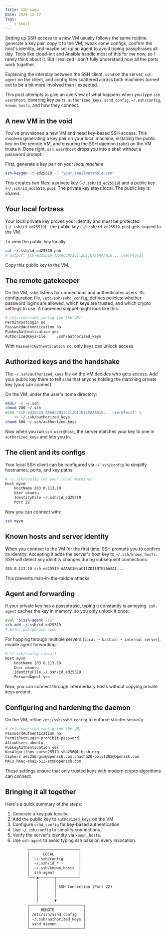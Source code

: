 ```yaml
---
Title: SSH saga
Date: 2024-12-17
Tags:
    - Shell
---
```


Setting up SSH access to a new VM usually follows the same routine: generate a key pair,
copy it to the VM, tweak some configs, confirm the host's identity, and maybe set up an
agent to avoid typing passphrases all day. Tools like cloud-init and Ansible handle most of
this for me now, so I rarely think about it. But I realized I don't fully understand how all
the parts work together.

Explaining the interplay between the SSH client, `sshd` on the server, `ssh-agent` on the
client, and config files scattered across both machines turned out to be a bit more involved
than I expected.

This post attempts to give an overview of what happens when you type `ssh user@host`,
covering key pairs, `authorized_keys`, `sshd_config`, `~/.ssh/config`, `known_hosts`, and
how they connect.

## A new VM in the void

You've provisioned a new VM and need key-based SSH access. This involves generating a key
pair on your local machine, installing the public key on the remote VM, and ensuring the SSH
daemon (`sshd`) on the VM trusts it. Done right, `ssh user@host` drops you into a shell
without a password prompt.

First, generate a key pair on your _local machine_:

```bash
ssh-keygen -t ed25519 -C "your_email@example.com"
```

This creates two files: a private key (`~/.ssh/id_ed25519`) and a public key
(`~/.ssh/id_ed25519.pub`). The private key stays local. The public key is shared.

## Your local fortress

Your local private key proves your identity and must be protected (`~/.ssh/id_ed25519`). The
public key (`~/.ssh/id_ed25519.pub`) gets copied to the VM.

To view the public key locally:

```bash
cat ~/.ssh/id_ed25519.pub
# Output: ssh-ed25519 AAAAC3NzaC1lZDI1NTE5AAAAIG... user@local
```

Copy this public key to the VM.

## The remote gatekeeper

On the VM, `sshd` listens for connections and authenticates users. Its configuration file,
`/etc/ssh/sshd_config`, defines policies: whether password logins are allowed, which keys
are trusted, and which crypto settings to use. A hardened snippet might look like this:

```sh
# /etc/ssh/sshd_config (on the VM)
PermitRootLogin no
PasswordAuthentication no
PubkeyAuthentication yes
AuthorizedKeysFile     .ssh/authorized_keys
```

With `PasswordAuthentication no`, only keys can unlock access.

## Authorized keys and the handshake

The `~/.ssh/authorized_keys` file on the VM decides who gets access. Add your public key
there to tell `sshd` that anyone holding the matching private key (you) can connect.

On the VM, under the user's home directory:

```sh
mkdir -p ~/.ssh
chmod 700 ~/.ssh
echo "ssh-ed25519 AAAAC3NzaC1lZDI1NTE5AAAAIG... user@local" \
    >> ~/.ssh/authorized_keys
chmod 600 ~/.ssh/authorized_keys
```

Now when you run `ssh user@host`, the server matches your key to one in `authorized_keys`
and lets you in.

## The client and its configs

Your local SSH client can be configured via `~/.ssh/config` to simplify hostnames, ports,
and key paths:

```bash
# ~/.ssh/config (on your local machine)
Host myvm
    HostName 203.0.113.10
    User ubuntu
    IdentityFile ~/.ssh/id_ed25519
    Port 22
```

Now you can connect with:

```bash
ssh myvm
```

## Known hosts and server identity

When you connect to the VM for the first time, SSH prompts you to confirm its identity.
Accepting it adds the server's host key to `~/.ssh/known_hosts`. SSH will detect any
identity changes during subsequent connections:

```sh
203.0.113.10 ssh-ed25519 AAAAC3NzaC1lZDI1NTE5AAAAI...
```

This prevents man-in-the-middle attacks.

## Agent and forwarding

If your private key has a passphrase, typing it constantly is annoying. `ssh-agent` caches
the key in memory, so you only unlock it once:

```sh
eval "$(ssh-agent -s)"
ssh-add ~/.ssh/id_ed25519
# Enter passphrase once
```

For hopping through multiple servers (`local → bastion → internal server`), enable agent
forwarding:

```bash
# ~/.ssh/config (local)
Host myvm
    HostName 203.0.113.10
    User ubuntu
    IdentityFile ~/.ssh/id_ed25519
    ForwardAgent yes
```

Now, you can connect through intermediary hosts without copying private keys around.

## Configuring and hardening the daemon

On the VM, refine `/etc/ssh/sshd_config` to enforce stricter security:

```sh
# /etc/ssh/sshd_config (on the VM)
PasswordAuthentication no
PermitRootLogin prohibit-password
AllowUsers ubuntu
PubkeyAuthentication yes
KexAlgorithms curve25519-sha256@libssh.org
Ciphers aes256-gcm@openssh.com,chacha20-poly1305@openssh.com
MACs hmac-sha2-512-etm@openssh.com
```

These settings ensure that only trusted keys with modern crypto algorithms can connect.

## Bringing it all together

Here's a quick summary of the steps:

1. Generate a key pair locally.
2. Add the public key to `authorized_keys` on the VM.
3. Configure `sshd_config` for key-based authentication.
4. Use `~/.ssh/config` to simplify connections.
5. Verify the server's identity via `known_hosts`.
6. Use `ssh-agent` to avoid typing ssh pass on every invocation.

```txt
          ┌──────────────────────┐
          │      LOCAL           │
          │  ~/.ssh/config       │
          │  ~/.ssh/id_*         │
          │  ~/.ssh/known_hosts  │
          │  ssh-agent           │
          └───▲───────┬──────────┘
              │       │
              │       │ SSH Connection (Port 22)
              │       │
              │       │
              │       ▼
          ┌────────────────────────┐
          │     REMOTE             │
          │ /etc/ssh/sshd_config   │
          │ ~/.ssh/authorized_keys │
          │ sshd daemon            │
          └────────────────────────┘
```

